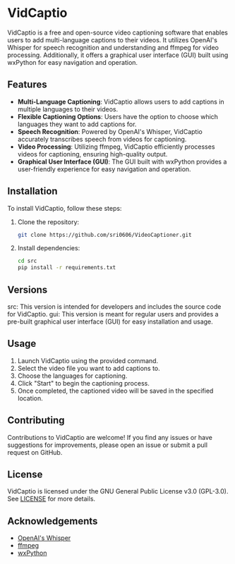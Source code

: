 # VidCaptio

VidCaptio is a free and open-source video captioning software that enables users to add multi-language captions to their videos. It utilizes OpenAI's Whisper for speech recognition and understanding and ffmpeg for video processing. Additionally, it offers a graphical user interface (GUI) built using wxPython for easy navigation and operation.

## Features

- **Multi-Language Captioning**: VidCaptio allows users to add captions in multiple languages to their videos.
- **Flexible Captioning Options**: Users have the option to choose which languages they want to add captions for.
- **Speech Recognition**: Powered by OpenAI's Whisper, VidCaptio accurately transcribes speech from videos for captioning.
- **Video Processing**: Utilizing ffmpeg, VidCaptio efficiently processes videos for captioning, ensuring high-quality output.
- **Graphical User Interface (GUI)**: The GUI built with wxPython provides a user-friendly experience for easy navigation and operation.

## Installation

To install VidCaptio, follow these steps:

1. Clone the repository:

   ```bash
   git clone https://github.com/sri0606/VideoCaptioner.git
   ```

2. Install dependencies:

   ```bash
   cd src
   pip install -r requirements.txt
   ```

## Versions
src: This version is intended for developers and includes the source code for VidCaptio.
gui: This version is meant for regular users and provides a pre-built graphical user interface (GUI) for easy installation and usage.

## Usage

1. Launch VidCaptio using the provided command.
2. Select the video file you want to add captions to.
3. Choose the languages for captioning.
4. Click "Start" to begin the captioning process.
5. Once completed, the captioned video will be saved in the specified location.

## Contributing

Contributions to VidCaptio are welcome! If you find any issues or have suggestions for improvements, please open an issue or submit a pull request on GitHub.

## License

VidCaptio is licensed under the GNU General Public License v3.0 (GPL-3.0). See [LICENSE](LICENSE) for more details.

## Acknowledgements

- [OpenAI's Whisper](https://openai.com)
- [ffmpeg](https://ffmpeg.org)
- [wxPython](https://www.wxpython.org)

